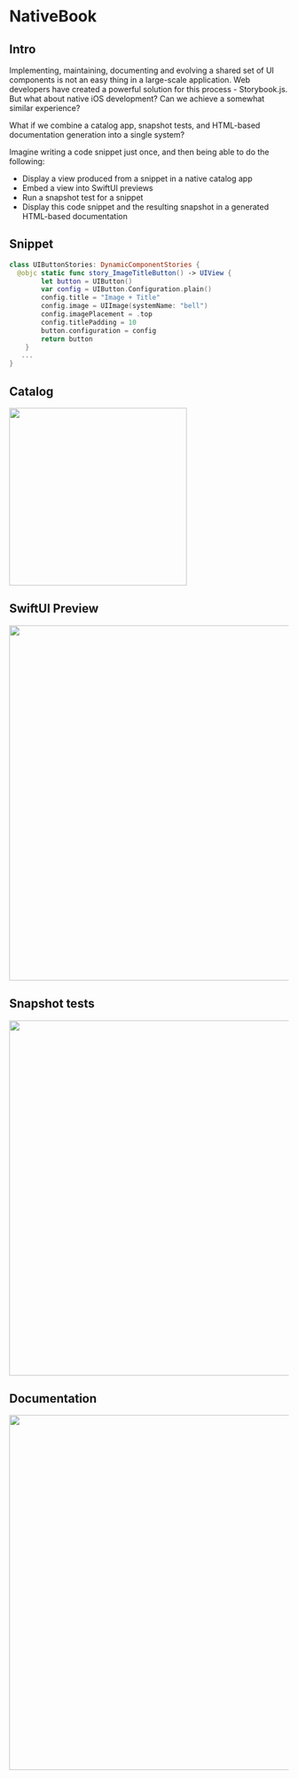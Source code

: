 # NativeBook
## Intro

Implementing, maintaining, documenting and evolving a shared set of UI components is not an easy thing in a large-scale application. Web developers have created a powerful solution for this process - Storybook.js. But what about native iOS development? Can we achieve a somewhat similar experience?

What if we combine a catalog app, snapshot tests, and HTML-based documentation generation into a single system? 

Imagine writing a code snippet just once, and then being able to do the following:
- Display a view produced from a snippet in a native catalog app
- Embed a view into SwiftUI previews
- Run a snapshot test for a snippet
- Display this code snippet and the resulting snapshot in a generated HTML-based documentation

## Snippet

```swift
class UIButtonStories: DynamicComponentStories {
  @objc static func story_ImageTitleButton() -> UIView {
        let button = UIButton()
        var config = UIButton.Configuration.plain()
        config.title = "Image + Title"
        config.image = UIImage(systemName: "bell")
        config.imagePlacement = .top
        config.titlePadding = 10
        button.configuration = config
        return button
    }
   ...
}
```

## Catalog
<img width="320" src="https://github.com/psharanda/NativeBook/assets/2247256/eb319f5e-7acc-4ae3-ad39-a72225de1c00">

## SwiftUI Preview
<img width="640" src="https://github.com/psharanda/NativeBook/assets/2247256/305c9dd8-1ae7-4a18-a59e-544096ec6352">

## Snapshot tests
<img width="640" src="https://github.com/psharanda/NativeBook/assets/2247256/344ca96c-f85e-43c3-9362-9639cf024035">

## Documentation
<img width="640" src="https://github.com/psharanda/NativeBook/assets/2247256/99b78193-2ae4-4ac1-9228-6851efe50327">
